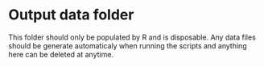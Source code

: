 # Output data folder

This folder should only be populated by R and is disposable. Any data files should be generate automaticaly when running the scripts and anything here can be deleted at anytime.